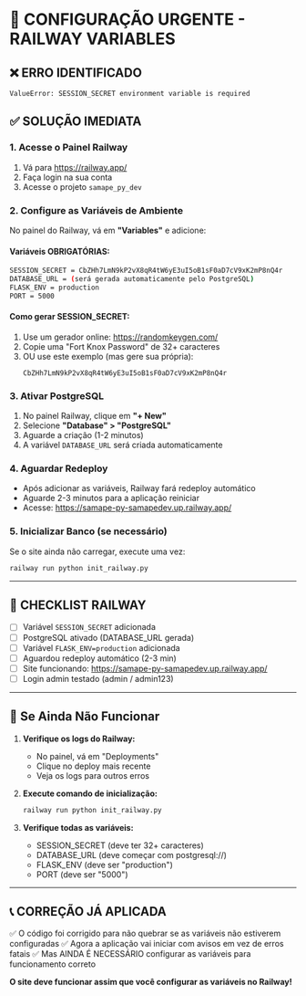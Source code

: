 # 🚂 CONFIGURAÇÃO URGENTE - RAILWAY VARIABLES

## ❌ ERRO IDENTIFICADO
```
ValueError: SESSION_SECRET environment variable is required
```

## ✅ SOLUÇÃO IMEDIATA

### 1. Acesse o Painel Railway
1. Vá para https://railway.app/
2. Faça login na sua conta
3. Acesse o projeto `samape_py_dev`

### 2. Configure as Variáveis de Ambiente

No painel do Railway, vá em **"Variables"** e adicione:

#### Variáveis OBRIGATÓRIAS:

```bash
SESSION_SECRET = CbZHh7LmN9kP2vX8qR4tW6yE3uI5oB1sF0aD7cV9xK2mP8nQ4r
DATABASE_URL = (será gerada automaticamente pelo PostgreSQL)
FLASK_ENV = production
PORT = 5000
```

#### Como gerar SESSION_SECRET:
1. Use um gerador online: https://randomkeygen.com/
2. Copie uma "Fort Knox Password" de 32+ caracteres
3. OU use este exemplo (mas gere sua própria):
   ```
   CbZHh7LmN9kP2vX8qR4tW6yE3uI5oB1sF0aD7cV9xK2mP8nQ4r
   ```

### 3. Ativar PostgreSQL

1. No painel Railway, clique em **"+ New"**
2. Selecione **"Database" > "PostgreSQL"**
3. Aguarde a criação (1-2 minutos)
4. A variável `DATABASE_URL` será criada automaticamente

### 4. Aguardar Redeploy

- Após adicionar as variáveis, Railway fará redeploy automático
- Aguarde 2-3 minutos para a aplicação reiniciar
- Acesse: https://samape-py-samapedev.up.railway.app/

### 5. Inicializar Banco (se necessário)

Se o site ainda não carregar, execute uma vez:
```bash
railway run python init_railway.py
```

---

## 🎯 CHECKLIST RAILWAY

- [ ] Variável `SESSION_SECRET` adicionada
- [ ] PostgreSQL ativado (DATABASE_URL gerada)
- [ ] Variável `FLASK_ENV=production` adicionada  
- [ ] Aguardou redeploy automático (2-3 min)
- [ ] Site funcionando: https://samape-py-samapedev.up.railway.app/
- [ ] Login admin testado (admin / admin123)

---

## 🔧 Se Ainda Não Funcionar

1. **Verifique os logs do Railway:**
   - No painel, vá em "Deployments" 
   - Clique no deploy mais recente
   - Veja os logs para outros erros

2. **Execute comando de inicialização:**
   ```bash
   railway run python init_railway.py
   ```

3. **Verifique todas as variáveis:**
   - SESSION_SECRET (deve ter 32+ caracteres)
   - DATABASE_URL (deve começar com postgresql://)
   - FLASK_ENV (deve ser "production")
   - PORT (deve ser "5000")

---

## 📞 CORREÇÃO JÁ APLICADA

✅ O código foi corrigido para não quebrar se as variáveis não estiverem configuradas
✅ Agora a aplicação vai iniciar com avisos em vez de erros fatais
✅ Mas AINDA É NECESSÁRIO configurar as variáveis para funcionamento correto

**O site deve funcionar assim que você configurar as variáveis no Railway!**

